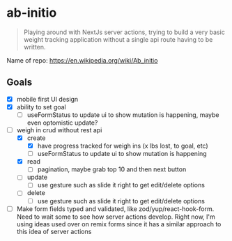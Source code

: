 # ab-initio

> Playing around with NextJs server actions, trying to build a very basic weight tracking application without a single api route having to be written.

Name of repo: <https://en.wikipedia.org/wiki/Ab_initio>

## Goals

* [x] mobile first UI design
* [x] ability to set goal
  * [ ] useFormStatus to update ui to show mutation is happening, maybe even optomistic update?
* [ ] weigh in crud without rest api
  * [X] create
    * [x] have progress tracked for weigh ins (x lbs lost, to goal, etc)
    * [ ] useFormStatus to update ui to show mutation is happening
  * [X] read
    * [ ] pagination, maybe grab top 10 and then next button
  * [ ] update
    * [ ] use gesture such as slide it right to get edit/delete options
  * [ ] delete
    * [ ] use gesture such as slide it right to get edit/delete options
* [ ] Make form fields typed and validated, like zod/yup/react-hook-form. Need to wait some to see how server actions develop. Right now, I'm using ideas used over on remix forms since it has a similar approach to this idea of server actions
